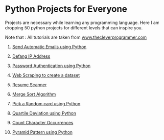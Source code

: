 # Python Projects for Everyone

Projects are necessary while learning any programming language. Here I am dropping 50 python projects for different levels that can inspire you.

Note that : All tutorials are taken from www.thecleverprogrammer.com

1. [Send Automatic Emails using Python](https://thecleverprogrammer.com/2021/06/11/send-automatic-emails-using-python/)


2. [Defang IP Address](https://thecleverprogrammer.com/2021/02/22/defang-ip-address-using-python/)
3. [Password Authentication using Python](https://thecleverprogrammer.com/2021/05/02/password-authentication-using-python/)
4. [Web Scraping to create a dataset](https://thecleverprogrammer.com/2021/05/14/web-scraping-to-create-a-dataset-using-python/)
5. [Resume Scanner](https://thecleverprogrammer.com/2021/05/30/resume-scanner-using-python/)
6. [Merge Sort Algorithm](https://thecleverprogrammer.com/2021/04/22/merge-sort-using-python/)
7. [Pick a Random card using Python](https://thecleverprogrammer.com/2021/04/26/pick-a-random-card-using-python/)
8. [Quartile Deviation using Python](https://thecleverprogrammer.com/2021/05/04/quartile-deviation-using-python/)
9. [Count Character Occurrences](https://thecleverprogrammer.com/2021/03/12/count-character-occurrences-using-python/)
10. [Pyramid Pattern using Python](https://thecleverprogrammer.com/2021/04/28/pyramid-pattern-using-python/)
